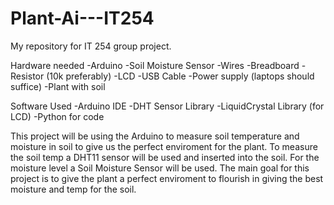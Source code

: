 # Plant-Ai---IT254
My repository for IT 254 group project.

Hardware needed
-Arduino
-Soil Moisture Sensor
-Wires
-Breadboard
-Resistor (10k preferably)
-LCD
-USB Cable
-Power supply (laptops should suffice)
-Plant with soil

Software Used
-Arduino IDE
-DHT Sensor Library
-LiquidCrystal Library (for LCD)
-Python for code

This project will be using the Arduino to measure soil temperature and moisture in soil to give us the perfect enviroment for the plant. To measure the soil temp a DHT11 sensor will be used and inserted into the soil. For the moisture level a Soil Moisture Sensor will be used. The main goal for this project is to give the plant a perfect enviroment to flourish in giving the best moisture and temp for the soil. 
